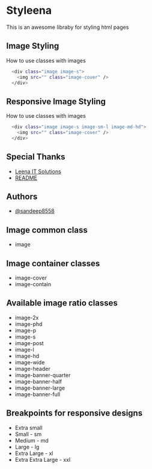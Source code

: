 
# Styleena

This is an awesome libraby for styling html pages

## Image Styling

How to use classes with images

```bash
  <div class="image image-s">
    <img src="" class="image-cover" />
  </div>
```


## Responsive Image Styling

How to use classes with images

```bash
  <div class="image image-s image-sm-l image-md-hd">
    <img src="" class="image-cover" />
  </div>
```
## Special Thanks

 - [Leena IT Solutions](https://leenaitsolutions.com)
 - [README](https://github.com/sandeep8558)
 


## Authors

- [@sandeep8558](https://github.com/sandeep8558)


## Image common class

- image


## Image container classes

- image-cover
- image-contain


## Available image ratio classes

- image-2x
- image-phd
- image-p
- image-s
- image-post
- image-l
- image-hd
- image-wide
- image-header
- image-banner-quarter
- image-banner-half
- image-banner-large
- image-banner-full


## Breakpoints for responsive designs

- Extra small
- Small - sm
- Medium - md
- Large - lg
- Extra Large - xl
- Extra Extra Large - xxl